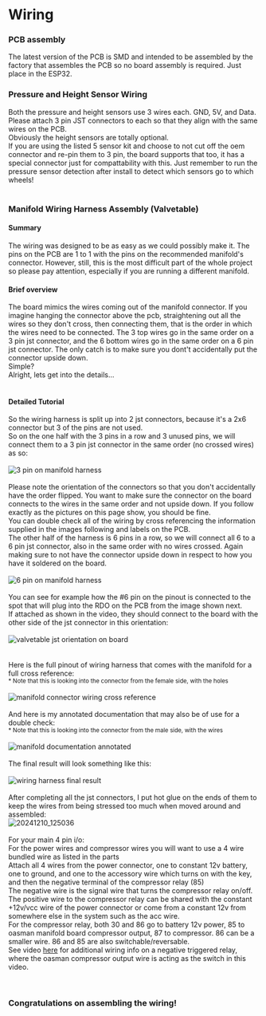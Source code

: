 # Wiring
### PCB assembly

The latest version of the PCB is SMD and intended to be assembled by the factory that assembles the PCB so no board assembly is required. Just place in the ESP32.<br>

<!--The pcb assembly is relatively straightforward when following as marked on the board.<br>
If you have any questions, please feel free to ask on the discord server.<br>
If you are wondering which soldering iron to use, I personally recommend using a TS100 soldering iron and some led solder.<br>
Here is a video of me assembling my 2.0 board, if you wish to follow along:<br>
<br>
[OAS-Man (Open Air Suspension Management) PCB Assembly<br>![OAS-Man (Open Air Suspension Management) PCB Assembly](https://github.com/user-attachments/assets/1cabc97b-822e-4c43-a45e-32a945192d54)](https://www.youtube.com/watch?v=XGFra2Tvlkg&ab_channel=gopro_2027)
<br> -->


### Pressure and Height Sensor Wiring
Both the pressure and height sensors use 3 wires each. GND, 5V, and Data.<br>
Please attach 3 pin JST connectors to each so that they align with the same wires on the PCB.<br>
Obviously the height sensors are totally optional.<br>
If you are using the listed 5 sensor kit and choose to not cut off the oem connector and re-pin them to 3 pin, the board supports that too, it has a special connector just for compattability with this. Just remember to run the pressure sensor detection after install to detect which sensors go to which wheels!<br>
<br>

### Manifold Wiring Harness Assembly (Valvetable)
#### Summary
The wiring was designed to be as easy as we could possibly make it. The pins on the PCB are 1 to 1 with the pins on the recommended manifold's connector. However, still, this is the most difficult part of the whole project so please pay attention, especially if you are running a different manifold.<br>
#### Brief overview
The board mimics the wires coming out of the manifold connector. If you imagine hanging the connector above the pcb, straightening out all the wires so they don't cross, then connecting them, that is the order in which the wires need to be connected.
The 3 top wires go in the same order on a 3 pin jst connector, and the 6 bottom wires go in the same order on a 6 pin jst connector. The only catch is to make sure you dont't accidentally put the connector upside down. <br>Simple?<br>Alright, lets get into the details...<br><br>
#### Detailed Tutorial
So the wiring harness is split up into 2 jst connectors, because it's a 2x6 connector but 3 of the pins are not used.<br>
So on the one half with the 3 pins in a row and 3 unused pins, we will connect them to a 3 pin jst connector in the same order (no crossed wires) as so:<br>
<br>
![3 pin on manifold harness](https://raw.githubusercontent.com/gopro2027/ArduinoAirSuspensionController/main/photos/esp32/ValvetableAndManifold/3pins.jpeg)<br>
<br>
Please note the orientation of the connectors so that you don't accidentally have the order flipped. You want to make sure the connector on the board connects to the wires in the same order and not upside down. If you follow exactly as the pictures on this page show, you should be fine.<br>
You can double check all of the wiring by cross referencing the information supplied in the images following and labels on the PCB.<br>
The other half of the harness is 6 pins in a row, so we will connect all 6 to a 6 pin jst connector, also in the same order with no wires crossed. Again making sure to not have the connector upside down in respect to how you have it soldered on the board.<br>
<br>
![6 pin on manifold harness](https://raw.githubusercontent.com/gopro2027/ArduinoAirSuspensionController/main/photos/esp32/ValvetableAndManifold/6pins.jpeg)<br>
<br>
You can see for example how the #6 pin on the pinout is connected to the spot that will plug into the RDO on the PCB from the image shown next.<br>
If attached as shown in the video, they should connect to the board with the other side of the jst connector in this orientation:<br>
<br>
![valvetable jst orientation on board](https://raw.githubusercontent.com/gopro2027/ArduinoAirSuspensionController/main/photos/esp32/ValvetableAndManifold/board_jst_placement.png)<br>
<br>
<br>
Here is the full pinout of wiring harness that comes with the manifold for a full cross reference:<br>
<sub>* Note that this is looking into the connector from the female side, with the holes</sub><br>
<br>
![manifold connector wiring cross reference](https://raw.githubusercontent.com/gopro2027/ArduinoAirSuspensionController/main/photos/esp32/ValvetableAndManifold/pcb_valvetable_pinout.png)<br>
<br>
And here is my annotated documentation that may also be of use for a double check:<br>
<sub>* Note that this is looking into the connector from the male side, with the wires</sub><br>
<br>
![manifold documentation annotated](https://raw.githubusercontent.com/gopro2027/ArduinoAirSuspensionController/main/photos/esp32/ValvetableAndManifold/ebay_manifold_diagram.png)<br>
<br>
The final result will look something like this:<br>
<br>
![wiring harness final result](https://raw.githubusercontent.com/gopro2027/ArduinoAirSuspensionController/main/photos/esp32/ValvetableAndManifold/manifold_final_wiring.jpg)<br>
<br>
After completing all the jst connectors, I put hot glue on the ends of them to keep the wires from being stressed too much when moved around and assembled:<br>
![20241210_125036](https://github.com/user-attachments/assets/10d32557-2c95-4b84-b409-b76db983f35b)<br>
<br>
For your main 4 pin i/o:<br>
For the power wires and compressor wires you will want to use a 4 wire bundled wire as listed in the parts<br>
Attach all 4 wires from the power connector, one to constant 12v battery, one to ground, and one to the accessory wire which turns on with the key, and then the negative terminal of the compressor relay (85)<br>
The negative wire is the signal wire that turns the compressor relay on/off. The positive wire to the compressor relay can be shared with the constant +12v/vcc wire of the power connector or come from a constant 12v from somewhere else in the system such as the acc wire.<br>
For the compressor relay, both 30 and 86 go to battery 12v power, 85 to oasman manifold board compressor output, 87 to compressor. 86 can be a smaller wire. 86 and 85 are also switchable/reversable.<br>
See video [here](https://www.youtube.com/watch?v=QAD8vDHTbzo&ab_channel=WiringRescue) for additional wiring info on a negative triggered relay, where the oasman compressor output wire is acting as the switch in this video.
<!-- Note to self: my car is this but im not sure it's correct even though it works: 86 goes to manifold compressor output, 85 goes to +12v battery, 30 to gnd, 87 to compressor -->

<br>

### Congratulations on assembling the wiring!
